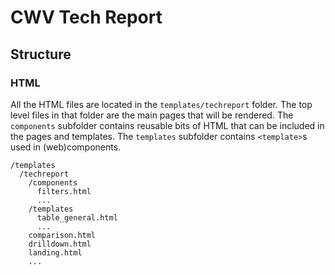 # CWV Tech Report

## Structure

### HTML

All the HTML files are located in the `templates/techreport` folder. The top level files in that folder are the main pages that will be rendered. The `components` subfolder contains reusable bits of HTML that can be included in the pages and templates. The `templates` subfolder contains `<template>`s used in (web)components.

```
/templates
  /techreport
    /components
      filters.html
      ...
    /templates
      table_general.html
      ...
    comparison.html
    drilldown.html
    landing.html
    ...
```
